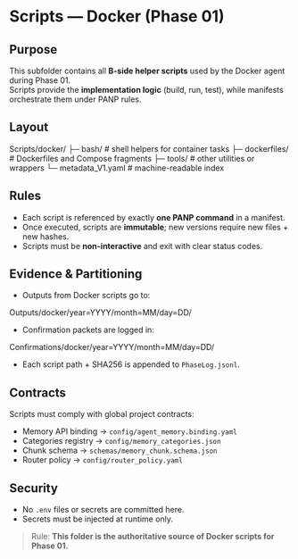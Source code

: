 <!-- readme_version: 1.0.0 -->

# Scripts — Docker (Phase 01)

## Purpose
This subfolder contains all **B-side helper scripts** used by the Docker agent during Phase 01.  
Scripts provide the **implementation logic** (build, run, test), while manifests orchestrate them under PANP rules.

## Layout

Scripts/docker/
├─ bash/             # shell helpers for container tasks
├─ dockerfiles/      # Dockerfiles and Compose fragments
├─ tools/            # other utilities or wrappers
└─ metadata_V1.yaml  # machine-readable index

## Rules
- Each script is referenced by exactly **one PANP command** in a manifest.  
- Once executed, scripts are **immutable**; new versions require new files + new hashes.  
- Scripts must be **non-interactive** and exit with clear status codes.  

## Evidence & Partitioning
- Outputs from Docker scripts go to:

Outputs/docker/year=YYYY/month=MM/day=DD/

- Confirmation packets are logged in:

Confirmations/docker/year=YYYY/month=MM/day=DD/

- Each script path + SHA256 is appended to `PhaseLog.jsonl`.  

## Contracts
Scripts must comply with global project contracts:
- Memory API binding → `config/agent_memory.binding.yaml`  
- Categories registry → `config/memory_categories.json`  
- Chunk schema → `schemas/memory_chunk.schema.json`  
- Router policy → `config/router_policy.yaml`

## Security
- No `.env` files or secrets are committed here.  
- Secrets must be injected at runtime only.  

> Rule: **This folder is the authoritative source of Docker scripts for Phase 01.**
